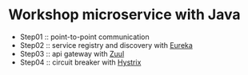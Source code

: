 # Workshop microservice with Java

* Step01 :: point-to-point communication
* Step02 :: service registry and discovery with [Eureka](https://github.com/Netflix/eureka)
* Step03 :: api gateway with [Zuul](https://github.com/Netflix/Zuul)
* Step04 :: circuit breaker with [Hystrix](https://github.com/Netflix/Hystrix)
